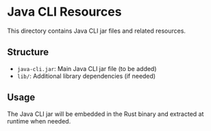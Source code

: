 # Java CLI Resources

This directory contains Java CLI jar files and related resources.

## Structure
- `java-cli.jar`: Main Java CLI jar file (to be added)
- `lib/`: Additional library dependencies (if needed)

## Usage
The Java CLI jar will be embedded in the Rust binary and extracted at runtime when needed.